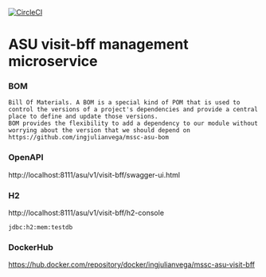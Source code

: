 [![CircleCI](https://circleci.com/gh/ingjulianvega/mssc-asu-system-check.svg?style=svg)](https://circleci.com/gh/ingjulianvega/mssc-asu-visit-bff)

# ASU visit-bff management microservice

### BOM

```
Bill Of Materials. A BOM is a special kind of POM that is used to control the versions of a project's dependencies and provide a central place to define and update those versions. 
BOM provides the flexibility to add a dependency to our module without worrying about the version that we should depend on
https://github.com/ingjulianvega/mssc-asu-bom
```

### OpenAPI

http://localhost:8111/asu/v1/visit-bff/swagger-ui.html

### H2

http://localhost:8111/asu/v1/visit-bff/h2-console

```
jdbc:h2:mem:testdb
```

### DockerHub

https://hub.docker.com/repository/docker/ingjulianvega/mssc-asu-visit-bff
